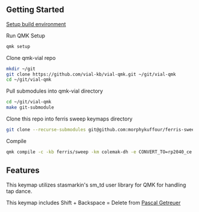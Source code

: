 ## Getting Started
[Setup build environment](https://docs.qmk.fm/newbs_getting_started#set-up-your-environment)

Run QMK Setup
```bash
qmk setup
```

Clone qmk-vial repo
```bash
mkdir ~/git
git clone https://github.com/vial-kb/vial-qmk.git ~/git/vial-qmk
cd ~/git/vial-qmk
```

Pull submodules into qmk-vial directory
```bash
cd ~/git/vial-qmk
make git-submodule
```

Clone this repo into ferris sweep keymaps directory
```bash
git clone --recurse-submodules git@github.com:morphykuffour/ferris-sweep-qmk-keymap.git ~/git/vial-qmk/keyboards/ferris/sweep/keymaps/colemak-dh
```

Compile
```bash
qmk compile -c -kb ferris/sweep -km colemak-dh -e CONVERT_TO=rp2040_ce
```

## Features
This keymap utilizes stasmarkin's sm_td user library for QMK for handling tap dance.

This keymap includes Shift + Backspace = Delete from [Pascal Getreuer](https://getreuer.info/posts/keyboards/macros3/index.html)
